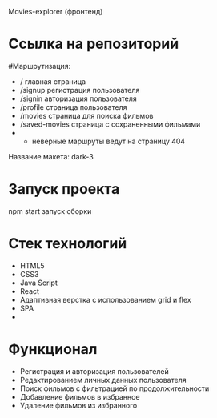 Movies-explorer (фронтенд)
# Ссылка на репозиторий

#Маршрутизация:
* /  главная страница
* /signup  регистрация пользователя
* /signin  авторизация пользователя
* /profile  страница пользователя
* /movies  страница для поиска фильмов
* /saved-movies  страница с сохраненными фильмами
* *  неверные маршруты ведут на страницу 404

Название макета: dark-3

# Запуск проекта
npm start запуск сборки

# Стек технологий
* HTML5
* CSS3
* Java Script
* React
* Адаптивная верстка с использованием grid и flex
* SPA
* 
# Функционал
* Регистрация и авторизация пользователей
* Редактированием личных данных пользователя
* Поиск фильмов с фильтрацией по продолжительности
* Добавление фильмов в избранное
* Удаление фильмов из избранного
